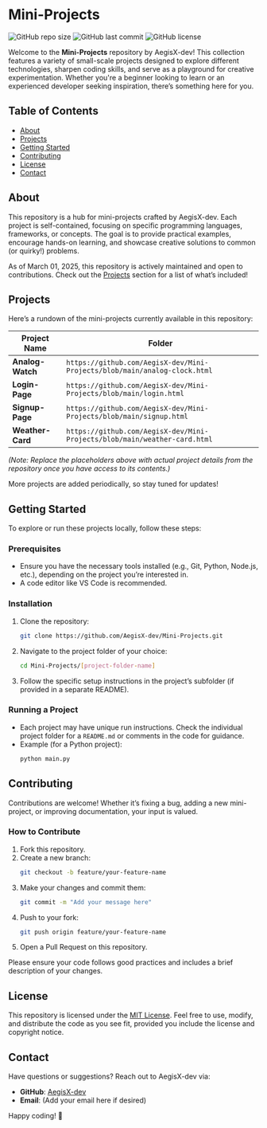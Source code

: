 # Mini-Projects

![GitHub repo size](https://img.shields.io/github/repo-size/AegisX-dev/Mini-Projects) ![GitHub last commit](https://img.shields.io/github/last-commit/AegisX-dev/Mini-Projects) ![GitHub license](https://img.shields.io/github/license/AegisX-dev/Mini-Projects)

Welcome to the **Mini-Projects** repository by AegisX-dev! This collection features a variety of small-scale projects designed to explore different technologies, sharpen coding skills, and serve as a playground for creative experimentation. Whether you're a beginner looking to learn or an experienced developer seeking inspiration, there’s something here for you.

## Table of Contents
- [About](#about)
- [Projects](#projects)
- [Getting Started](#getting-started)
- [Contributing](#contributing)
- [License](#license)
- [Contact](#contact)

## About
This repository is a hub for mini-projects crafted by AegisX-dev. Each project is self-contained, focusing on specific programming languages, frameworks, or concepts. The goal is to provide practical examples, encourage hands-on learning, and showcase creative solutions to common (or quirky!) problems.

As of March 01, 2025, this repository is actively maintained and open to contributions. Check out the [Projects](#projects) section for a list of what’s included!

## Projects
Here’s a rundown of the mini-projects currently available in this repository:

| Project Name       | Folder            |
|--------------------|-------------------|
| **Analog-Watch** | `https://github.com/AegisX-dev/Mini-Projects/blob/main/analog-clock.html` |
| **Login-Page** | `https://github.com/AegisX-dev/Mini-Projects/blob/main/login.html` |
| **Signup-Page** | `https://github.com/AegisX-dev/Mini-Projects/blob/main/signup.html` |
| **Weather-Card** | `https://github.com/AegisX-dev/Mini-Projects/blob/main/weather-card.html` |

*(Note: Replace the placeholders above with actual project details from the repository once you have access to its contents.)*

More projects are added periodically, so stay tuned for updates!

## Getting Started
To explore or run these projects locally, follow these steps:

### Prerequisites
- Ensure you have the necessary tools installed (e.g., Git, Python, Node.js, etc.), depending on the project you’re interested in.
- A code editor like VS Code is recommended.

### Installation
1. Clone the repository:
   ```bash
   git clone https://github.com/AegisX-dev/Mini-Projects.git
   ```
2. Navigate to the project folder of your choice:
   ```bash
   cd Mini-Projects/[project-folder-name]
   ```
3. Follow the specific setup instructions in the project’s subfolder (if provided in a separate README).

### Running a Project
- Each project may have unique run instructions. Check the individual project folder for a `README.md` or comments in the code for guidance.
- Example (for a Python project):
   ```bash
   python main.py
   ```

## Contributing
Contributions are welcome! Whether it’s fixing a bug, adding a new mini-project, or improving documentation, your input is valued.

### How to Contribute
1. Fork this repository.
2. Create a new branch:
   ```bash
   git checkout -b feature/your-feature-name
   ```
3. Make your changes and commit them:
   ```bash
   git commit -m "Add your message here"
   ```
4. Push to your fork:
   ```bash
   git push origin feature/your-feature-name
   ```
5. Open a Pull Request on this repository.

Please ensure your code follows good practices and includes a brief description of your changes.

## License
This repository is licensed under the [MIT License](LICENSE). Feel free to use, modify, and distribute the code as you see fit, provided you include the license and copyright notice.

## Contact
Have questions or suggestions? Reach out to AegisX-dev via:
- **GitHub**: [AegisX-dev](https://github.com/AegisX-dev)
- **Email**: (Add your email here if desired)

Happy coding! 🚀

